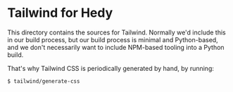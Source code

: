Tailwind for Hedy
=================

This directory contains the sources for Tailwind. Normally we'd include this in
our build process, but our build process is minimal and Python-based, and we
don't necessarily want to include NPM-based tooling into a Python build.

That's why Tailwind CSS is periodically generated by hand, by running:

```
$ tailwind/generate-css
```
